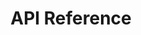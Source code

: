 ---
title: API Reference

language_tabs: # must be one of https://git.io/vQNgJ
  - Javascript

includes:
  - _introduction
  - _general
  - _authentication
  - _categories
  - _coupons
  - _payment-gateways
  - _product
  - errors

search: true
---